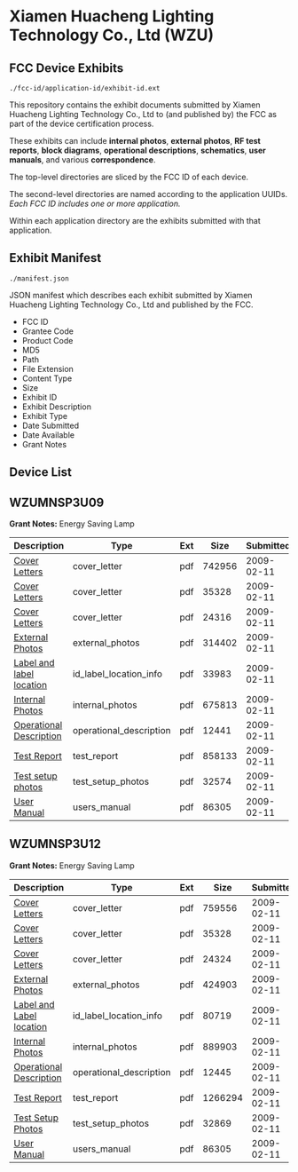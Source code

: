 # Xiamen Huacheng Lighting Technology Co., Ltd (WZU)
## FCC Device Exhibits

```
./fcc-id/application-id/exhibit-id.ext
```

This repository contains the exhibit documents submitted by Xiamen Huacheng Lighting Technology Co., Ltd to (and published by) the FCC as part of the device certification process.

These exhibits can include **internal photos**, **external photos**, **RF test reports**, **block diagrams**, **operational descriptions**, **schematics**, **user manuals**, and various **correspondence**.

The top-level directories are sliced by the FCC ID of each device.

The second-level directories are named according to the application UUIDs. *Each FCC ID includes one or more application.*

Within each application directory are the exhibits submitted with that application. 

## Exhibit Manifest

```
./manifest.json
```

JSON manifest which describes each exhibit submitted by Xiamen Huacheng Lighting Technology Co., Ltd and published by the FCC.

- FCC ID
- Grantee Code
- Product Code
- MD5
- Path
- File Extension
- Content Type
- Size
- Exhibit ID
- Exhibit Description
- Exhibit Type
- Date Submitted
- Date Available
- Grant Notes

## Device List
## WZUMNSP3U09
**Grant Notes:** Energy Saving Lamp

| Description | Type | Ext | Size | Submitted | Available |
| ----------- | ---- | --- | ---- | --------- | --------- |
| [Cover Letters](WZUMNSP3U09/7a3c69b3880a44506b35a4d59d044dcc/1066889.pdf) | cover_letter | pdf | 742956 | 2009-02-11 | 2009-02-11 |
| [Cover Letters](WZUMNSP3U09/7a3c69b3880a44506b35a4d59d044dcc/1066876.pdf) | cover_letter | pdf | 35328 | 2009-02-11 | 2009-02-11 |
| [Cover Letters](WZUMNSP3U09/7a3c69b3880a44506b35a4d59d044dcc/1066891.pdf) | cover_letter | pdf | 24316 | 2009-02-11 | 2009-02-11 |
| [External Photos](WZUMNSP3U09/7a3c69b3880a44506b35a4d59d044dcc/1066892.pdf) | external_photos | pdf | 314402 | 2009-02-11 | 2009-02-11 |
| [Label and label location](WZUMNSP3U09/7a3c69b3880a44506b35a4d59d044dcc/1066893.pdf) | id_label_location_info | pdf | 33983 | 2009-02-11 | 2009-02-11 |
| [Internal Photos](WZUMNSP3U09/7a3c69b3880a44506b35a4d59d044dcc/1066894.pdf) | internal_photos | pdf | 675813 | 2009-02-11 | 2009-02-11 |
| [Operational Description](WZUMNSP3U09/7a3c69b3880a44506b35a4d59d044dcc/1066895.pdf) | operational_description | pdf | 12441 | 2009-02-11 | 2009-02-11 |
| [Test Report](WZUMNSP3U09/7a3c69b3880a44506b35a4d59d044dcc/1066897.pdf) | test_report | pdf | 858133 | 2009-02-11 | 2009-02-11 |
| [Test setup photos](WZUMNSP3U09/7a3c69b3880a44506b35a4d59d044dcc/1066898.pdf) | test_setup_photos | pdf | 32574 | 2009-02-11 | 2009-02-11 |
| [User Manual](WZUMNSP3U09/7a3c69b3880a44506b35a4d59d044dcc/1066885.pdf) | users_manual | pdf | 86305 | 2009-02-11 | 2009-02-11 |
## WZUMNSP3U12
**Grant Notes:** Energy Saving Lamp

| Description | Type | Ext | Size | Submitted | Available |
| ----------- | ---- | --- | ---- | --------- | --------- |
| [Cover Letters](WZUMNSP3U12/70c3741cf71c518d932dd17e0415f33e/1066875.pdf) | cover_letter | pdf | 759556 | 2009-02-11 | 2009-02-11 |
| [Cover Letters](WZUMNSP3U12/70c3741cf71c518d932dd17e0415f33e/1066876.pdf) | cover_letter | pdf | 35328 | 2009-02-11 | 2009-02-11 |
| [Cover Letters](WZUMNSP3U12/70c3741cf71c518d932dd17e0415f33e/1066877.pdf) | cover_letter | pdf | 24324 | 2009-02-11 | 2009-02-11 |
| [External Photos](WZUMNSP3U12/70c3741cf71c518d932dd17e0415f33e/1066878.pdf) | external_photos | pdf | 424903 | 2009-02-11 | 2009-02-11 |
| [Label and Label location](WZUMNSP3U12/70c3741cf71c518d932dd17e0415f33e/1066879.pdf) | id_label_location_info | pdf | 80719 | 2009-02-11 | 2009-02-11 |
| [Internal Photos](WZUMNSP3U12/70c3741cf71c518d932dd17e0415f33e/1066880.pdf) | internal_photos | pdf | 889903 | 2009-02-11 | 2009-02-11 |
| [Operational Description](WZUMNSP3U12/70c3741cf71c518d932dd17e0415f33e/1066881.pdf) | operational_description | pdf | 12445 | 2009-02-11 | 2009-02-11 |
| [Test Report](WZUMNSP3U12/70c3741cf71c518d932dd17e0415f33e/1066883.pdf) | test_report | pdf | 1266294 | 2009-02-11 | 2009-02-11 |
| [Test Setup Photos](WZUMNSP3U12/70c3741cf71c518d932dd17e0415f33e/1066884.pdf) | test_setup_photos | pdf | 32869 | 2009-02-11 | 2009-02-11 |
| [User Manual](WZUMNSP3U12/70c3741cf71c518d932dd17e0415f33e/1066885.pdf) | users_manual | pdf | 86305 | 2009-02-11 | 2009-02-11 |

